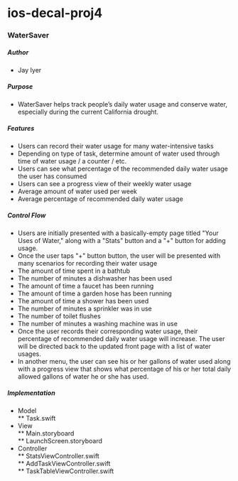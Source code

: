 # ios-decal-proj4
### **WaterSaver**

##### Author <br />
* Jay Iyer

##### Purpose <br />
* WaterSaver helps track people’s daily water usage and conserve water,
especially during the current California drought.

##### Features <br />
* Users can record their water usage for many water-intensive tasks <br />
* Depending on type of task, determine amount of water used through time of 
water usage / a counter / etc. <br />
* Users can see what percentage of the recommended daily water usage the user 
has consumed <br />
* Users can see a progress view of their weekly water usage <br />
* Average amount of water used per week <br />
* Average percentage of recommended daily water usage <br />

##### Control Flow <br />
* Users are initially presented with a basically-empty page titled "Your Uses 
of Water," along with a "Stats" button and a "+" button for adding usage. <br />
* Once the user taps "+" button button, the user will be presented with many 
scenarios for recording their water usage <br /> 
* The amount of time spent in a bathtub <br />
* The number of minutes a dishwasher has been used <br />
* The amount of time a faucet has been running <br />
* The amount of time a garden hose has been running <br />
* The amount of time a shower has been used <br />
* The number of minutes a sprinkler was in use <br />
* The number of toilet flushes <br />
* The number of minutes a washing machine was in use <br />
* Once the user records their corresponding water usage, their percentage of 
recommended daily water usage will increase. The user will be directed back to 
the updated front page with a list of water usages. <br />
* In another menu, the user can see his or her gallons of water used along with
a progress view that shows what percentage of his or her total daily allowed 
gallons of water he or she has used. <br />

##### Implementation <br />
* Model <br />
** Task.swift <br />
* View <br />
** Main.storyboard <br />
** LaunchScreen.storyboard <br />
* Controller <br />
** StatsViewController.swift <br />
** AddTaskViewController.swift <br />
** TaskTableViewController.swift <br />

